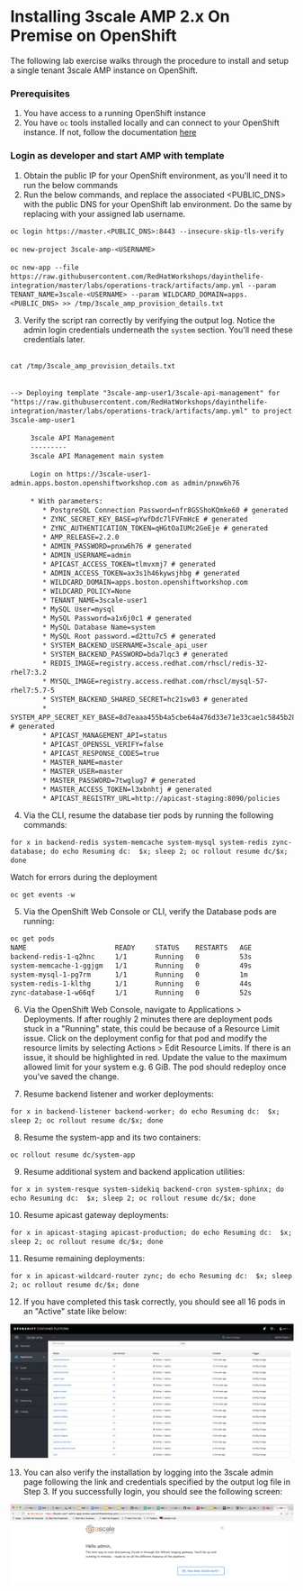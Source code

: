 # Installing 3scale AMP 2.x On Premise on OpenShift

The following lab exercise walks through the procedure to install and setup a single tenant 3scale AMP instance on OpenShift.

### Prerequisites

1. You have access to a running OpenShift instance
2. You have `oc` tools installed locally and can connect to your OpenShift instance.  If not, follow the documentation [here](https://docs.openshift.com/container-platform/3.10/cli_reference/get_started_cli.html#installing-the-cli)


### Login as developer and start AMP with template

1. Obtain the public IP for your OpenShift environment, as you'll need it to run the below commands
2. Run the below commands, and replace the associated <PUBLIC_DNS> with the public DNS for your OpenShift lab environment.  Do the same by replacing <USERNAME> with your assigned lab username.

```
oc login https://master.<PUBLIC_DNS>:8443 --insecure-skip-tls-verify

oc new-project 3scale-amp-<USERNAME>

oc new-app --file https://raw.githubusercontent.com/RedHatWorkshops/dayinthelife-integration/master/labs/operations-track/artifacts/amp.yml --param TENANT_NAME=3scale-<USERNAME> --param WILDCARD_DOMAIN=apps.<PUBLIC_DNS> >> /tmp/3scale_amp_provision_details.txt
```
3. Verify the script ran correctly by verifying the output log.  Notice the admin login credentials underneath the `system` section.  You'll need these credentials later.

```

cat /tmp/3scale_amp_provision_details.txt


--> Deploying template "3scale-amp-user1/3scale-api-management" for "https://raw.githubusercontent.com/RedHatWorkshops/dayinthelife-integration/master/labs/operations-track/artifacts/amp.yml" to project 3scale-amp-user1

     3scale API Management
     ---------
     3scale API Management main system

     Login on https://3scale-user1-admin.apps.boston.openshiftworkshop.com as admin/pnxw6h76

     * With parameters:
        * PostgreSQL Connection Password=nfr8GSShoKQmke60 # generated
        * ZYNC_SECRET_KEY_BASE=pYwfDdc7lFVFmHcE # generated
        * ZYNC_AUTHENTICATION_TOKEN=qHGtOaIUMc2GeEje # generated
        * AMP_RELEASE=2.2.0
        * ADMIN_PASSWORD=pnxw6h76 # generated
        * ADMIN_USERNAME=admin
        * APICAST_ACCESS_TOKEN=tlmvxmj7 # generated
        * ADMIN_ACCESS_TOKEN=ax3s1h46kywsjhbg # generated
        * WILDCARD_DOMAIN=apps.boston.openshiftworkshop.com
        * WILDCARD_POLICY=None
        * TENANT_NAME=3scale-user1
        * MySQL User=mysql
        * MySQL Password=a1x6j0c1 # generated
        * MySQL Database Name=system
        * MySQL Root password.=d2ttu7c5 # generated
        * SYSTEM_BACKEND_USERNAME=3scale_api_user
        * SYSTEM_BACKEND_PASSWORD=bda7lqc3 # generated
        * REDIS_IMAGE=registry.access.redhat.com/rhscl/redis-32-rhel7:3.2
        * MYSQL_IMAGE=registry.access.redhat.com/rhscl/mysql-57-rhel7:5.7-5
        * SYSTEM_BACKEND_SHARED_SECRET=hc21sw03 # generated
        * SYSTEM_APP_SECRET_KEY_BASE=8d7eaaa455b4a5cbe64a476d33e71e33cae1c5845b2844884056b8d3cd72c51506433601050ed56b58182716de8362782bc4d030103d828e77b57025d26e55eb # generated
        * APICAST_MANAGEMENT_API=status
        * APICAST_OPENSSL_VERIFY=false
        * APICAST_RESPONSE_CODES=true
        * MASTER_NAME=master
        * MASTER_USER=master
        * MASTER_PASSWORD=7twglug7 # generated
        * MASTER_ACCESS_TOKEN=l3xbnhtj # generated
        * APICAST_REGISTRY_URL=http://apicast-staging:8090/policies
```

4. Via the CLI, resume the database tier pods by running the following commands:

```
for x in backend-redis system-memcache system-mysql system-redis zync-database; do echo Resuming dc:  $x; sleep 2; oc rollout resume dc/$x; done
```

Watch for errors during the deployment
```
oc get events -w
```

5. Via the OpenShift Web Console or CLI, verify the Database pods are running:

```
oc get pods
NAME                      READY     STATUS    RESTARTS   AGE
backend-redis-1-q2hnc     1/1       Running   0          53s
system-memcache-1-ggjgm   1/1       Running   0          49s
system-mysql-1-pg7rm      1/1       Running   0          1m
system-redis-1-klthg      1/1       Running   0          44s
zync-database-1-w66qf     1/1       Running   0          52s
```

6.  Via the OpenShift Web Console, navigate to Applications > Deployments.  If after roughly 2 minutes there are deployment pods stuck in a "Running" state, this could be because of a Resource Limit issue.  Click on the deployment config for that pod and modify the resource limits by selecting Actions > Edit Resource Limits.  If there is an issue, it should be highlighted in red.  Update the value to the maximum allowed limit for your system e.g. 6 GiB.  The pod should redeploy once you've saved the change.

7.  Resume backend listener and worker deployments:

```
for x in backend-listener backend-worker; do echo Resuming dc:  $x; sleep 2; oc rollout resume dc/$x; done
```

8. Resume the system-app and its two containers:

```
oc rollout resume dc/system-app
```

9. Resume additional system and backend application utilities:

```
for x in system-resque system-sidekiq backend-cron system-sphinx; do echo Resuming dc:  $x; sleep 2; oc rollout resume dc/$x; done
```

10. Resume apicast gateway deployments:

```
for x in apicast-staging apicast-production; do echo Resuming dc:  $x; sleep 2; oc rollout resume dc/$x; done
```

11. Resume remaining deployments:

```
for x in apicast-wildcard-router zync; do echo Resuming dc:  $x; sleep 2; oc rollout resume dc/$x; done
```

12.  If you have completed this task correctly, you should see all 16 pods in an "Active" state like below: 

![Type Project Name](images/01-Step-12.png)

13.  You can also verify the installation by logging into the 3scale admin page following the link and credentials specified by the output log file in Step 3.  If you successfully login, you should see the following screen:

![Type Project Name](images/01-Step-13.png)


